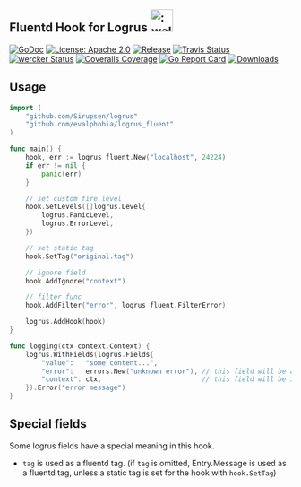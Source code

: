 Fluentd Hook for Logrus <img src="http://i.imgur.com/hTeVwmJ.png" width="40" height="40" alt=":walrus:" class="emoji" title=":walrus:"/>
----

[![GoDoc][1]][2] [![License: Apache 2.0][3]][4] [![Release][5]][6] [![Travis Status][7]][8] [![wercker Status][19]][20] [![Coveralls Coverage][9]][10] [![Go Report Card][13]][14] [![Downloads][15]][16]

[1]: https://godoc.org/github.com/evalphobia/logrus_fluent?status.svg
[2]: https://godoc.org/github.com/evalphobia/logrus_fluent
[3]: https://img.shields.io/badge/License-Apache%202.0-blue.svg
[4]: LICENSE.md
[5]: https://img.shields.io/github/release/evalphobia/logrus_fluent.svg
[6]: https://github.com/evalphobia/logrus_fluent/releases/latest
[7]: https://travis-ci.org/evalphobia/logrus_fluent.svg?branch=master
[8]: https://travis-ci.org/evalphobia/logrus_fluent
[9]: https://coveralls.io/repos/evalphobia/logrus_fluent/badge.svg?branch=master&service=github
[10]: https://coveralls.io/github/evalphobia/logrus_fluent?branch=master
[11]: https://codecov.io/github/evalphobia/logrus_fluent/coverage.svg?branch=master
[12]: https://codecov.io/github/evalphobia/logrus_fluent?branch=master
[13]: https://goreportcard.com/badge/github.com/evalphobia/logrus_fluent
[14]: https://goreportcard.com/report/github.com/evalphobia/logrus_fluent
[15]: https://img.shields.io/github/downloads/evalphobia/logrus_fluent/total.svg?maxAge=1800
[16]: https://github.com/evalphobia/logrus_fluent/releases
[17]: https://img.shields.io/github/stars/evalphobia/logrus_fluent.svg
[18]: https://github.com/evalphobia/logrus_fluent/stargazers
[19]: https://app.wercker.com/status/04fb4bde79d8c54bb681af664394d2e4/s/master
[20]: https://app.wercker.com/project/byKey/04fb4bde79d8c54bb681af664394d2e4


## Usage

```go
import (
	"github.com/Sirupsen/logrus"
	"github.com/evalphobia/logrus_fluent"
)

func main() {
	hook, err := logrus_fluent.New("localhost", 24224)
	if err != nil {
		panic(err)
	}

	// set custom fire level
	hook.SetLevels([]logrus.Level{
		logrus.PanicLevel,
		logrus.ErrorLevel,
	})

	// set static tag
	hook.SetTag("original.tag")

	// ignore field
	hook.AddIgnore("context")

	// filter func
	hook.AddFilter("error", logrus_fluent.FilterError)

	logrus.AddHook(hook)
}

func logging(ctx context.Context) {
	logrus.WithFields(logrus.Fields{
		"value":   "some content...",
		"error":   errors.New("unknown error"), // this field will be applied filter function in the hook.
		"context": ctx,                         // this field will be ignored in the hook.
	}).Error("error message")
}
```


## Special fields

Some logrus fields have a special meaning in this hook.

- `tag` is used as a fluentd tag. (if `tag` is omitted, Entry.Message is used as a fluentd tag, unless a static tag is set for the hook with `hook.SetTag`)
